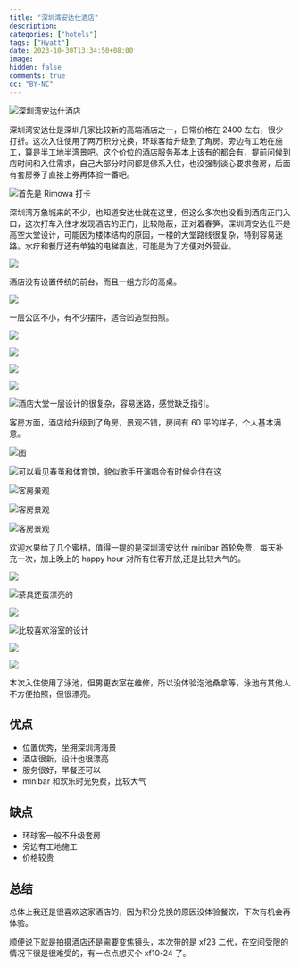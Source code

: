 ```yaml
---
title: "深圳湾安达仕酒店"
description:
categories: ["hotels"]
tags: ["Hyatt"]
date: 2023-10-30T13:34:50+08:00
image:
hidden: false
comments: true
cc: "BY-NC"
---
```


![深圳湾安达仕酒店](//static.fatesinger.com/2023/10/ukfbp8mxu5ziejja.jpg)

深圳湾安达仕是深圳几家比较新的高端酒店之一，日常价格在 2400 左右，很少打折。这次入住使用了两万积分兑换，环球客给升级到了角房。旁边有工地在施工，算是半工地半湾景吧。这个价位的酒店服务基本上该有的都会有，提前问候到店时间和入住需求，自己大部分时间都是佛系入住，也没强制谈心要求套房，后面有套房券了直接上券再体验一番吧。

![首先是 Rimowa 打卡](https://static.fatesinger.com/2023/10/53y25g7uso0lwk3l.jpg)

深圳湾万象城来的不少，也知道安达仕就在这里，但这么多次也没看到酒店正门入口，这次打车入住才发现酒店的正门，比较隐蔽，正对着春笋。深圳湾安达仕不是高空大堂设计，可能因为楼体结构的原因，一楼的大堂路线很复杂，特别容易迷路。水疗和餐厅还有单独的电梯直达，可能是为了方便对外营业。

![](https://static.fatesinger.com/2023/11/6eghbedjz2rk3cz2.jpg)

酒店没有设置传统的前台，而且一组方形的高桌。

![](https://static.fatesinger.com/2023/11/xmbbhtu5jbfackm5.jpg)

一层公区不小，有不少摆件，适合凹造型拍照。

![](https://static.fatesinger.com/2023/11/yt9d0cxt3snuq5fi.jpg)

![](https://static.fatesinger.com/2023/11/bu9zmjzrg880ns3a.jpg)

![](https://static.fatesinger.com/2023/11/dcts7t5px1nw6591.jpg)

![](https://static.fatesinger.com/2023/11/jv294wixlvhluen2.jpg)

![酒店大堂一层设计的很复杂，容易迷路，感觉缺乏指引。](https://static.fatesinger.com/2023/11/t2tn3tgxk6la6qa5.jpg)

客房方面，酒店给升级到了角房，景观不错，房间有 60 平的样子，个人基本满意。

![图](https://static.fatesinger.com/2023/11/m65dy5s0a7va674w.jpg)

![可以看见春茧和体育馆，貌似歌手开演唱会有时候会住在这](https://static.fatesinger.com/2023/11/sg3ktsiojdlimun5.jpg)

![客房景观](https://static.fatesinger.com/2023/11/4bcew84usernaigc.jpg)

![客房景观](https://static.fatesinger.com/2023/11/dbxszn7461rbwwv2.jpg)

![客房景观](https://static.fatesinger.com/2023/11/y5lait541faiajbi.jpg)

欢迎水果给了几个蜜桔，值得一提的是深圳湾安达仕 minibar 首轮免费，每天补充一次，加上晚上的 happy hour 对所有住客开放,还是比较大气的。

![](https://static.fatesinger.com/2023/11/q4ufl8iv09fnksi2.jpg)

![茶具还蛮漂亮的](https://static.fatesinger.com/2023/11/vpmdzo6zwv6lqyoe.jpg)

![](https://static.fatesinger.com/2023/11/070jtrl7znts578f.jpg)

![比较喜欢浴室的设计](https://static.fatesinger.com/2023/11/fn1jn1n5o5vsh3xq.jpg)

![](https://static.fatesinger.com/2023/11/shtplsieoj90n20k.jpg)

![](https://static.fatesinger.com/2023/11/z8n9jsbplf02r7gc.jpg)

本次入住使用了泳池，但男更衣室在维修，所以没体验泡池桑拿等，泳池有其他人不方便拍照，但很漂亮。

## 优点

-   位置优秀，坐拥深圳湾海景
-   酒店很新，设计也很漂亮
-   服务很好，早餐还可以
-   minibar 和欢乐时光免费，比较大气

## 缺点

-   环球客一般不升级套房
-   旁边有工地施工
-   价格较贵

## 总结

总体上我还是很喜欢这家酒店的，因为积分兑换的原因没体验餐饮，下次有机会再体验。

顺便说下就是拍摄酒店还是需要变焦镜头，本次带的是 xf23 二代，在空间受限的情况下很是很难受的，有一点点想买个 xf10-24 了。
